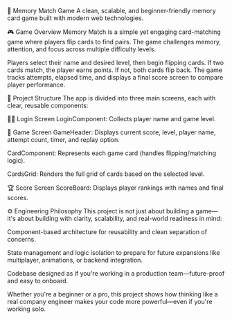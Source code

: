 🧠 Memory Match Game
A clean, scalable, and beginner-friendly memory card game built with modern web technologies.

🎮 Game Overview
Memory Match is a simple yet engaging card-matching game where players flip cards to find pairs. The game challenges memory, attention, and focus across multiple difficulty levels.

Players select their name and desired level, then begin flipping cards. If two cards match, the player earns points. If not, both cards flip back. The game tracks attempts, elapsed time, and displays a final score screen to compare player performance.

🧱 Project Structure
The app is divided into three main screens, each with clear, reusable components:

🧍‍♂️ Login Screen
LoginComponent: Collects player name and game level.

🎲 Game Screen
GameHeader: Displays current score, level, player name, attempt count, timer, and replay option.

CardComponent: Represents each game card (handles flipping/matching logic).

CardsGrid: Renders the full grid of cards based on the selected level.

🏆 Score Screen
ScoreBoard: Displays player rankings with names and final scores.

⚙️ Engineering Philosophy
This project is not just about building a game—it's about building with clarity, scalability, and real-world readiness in mind:

Component-based architecture for reusability and clean separation of concerns.

State management and logic isolation to prepare for future expansions like multiplayer, animations, or backend integration.

Codebase designed as if you're working in a production team—future-proof and easy to onboard.

Whether you're a beginner or a pro, this project shows how thinking like a real company engineer makes your code more powerful—even if you're working solo.


